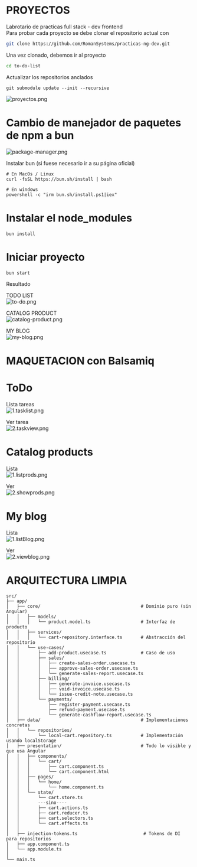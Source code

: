 # PROYECTOS

Labrotario de practicas full stack - dev frontend\
Para probar cada proyecto se debe clonar el repositorio actual con
```bash
git clone https://github.com/RomanSystems/practicas-ng-dev.git
```

Una vez clonado, debemos ir al proyecto
```bash
cd to-do-list
```

Actualizar los repositorios anclados
```shell
git submodule update --init --recursive
```

![proyectos.png](miscelanius/proyectos.png)

# Cambio de manejador de paquetes de npm a bun
![package-manager.png](miscelanius/package-manager.png)

Instalar bun (si fuese necesario ir a su página oficial)
```shell 
# En MacOs / Linux
curl -fsSL https://bun.sh/install | bash
```

```shell 
# En windows
powershell -c "irm bun.sh/install.ps1|iex"
```

# Instalar el node_modules
```shell
bun install
```

# Iniciar proyecto
```shell
bun start
```

Resultado

TODO LIST\
![to-do.png](miscelanius/to-do.png)

CATALOG PRODUCT\
![catalog-product.png](miscelanius/catalog-product.png)

MY BLOG\
![my-blog.png](miscelanius/my-blog.png)

# MAQUETACION con Balsamiq
# ToDo
Lista tareas\
![1.tasklist.png](miscelanius/1.tasklist.png)

Ver tarea\
![2.taskview.png](miscelanius/2.taskview.png)

# Catalog products
Lista\
![1.listprods.png](miscelanius/1.listprods.png)

Ver\
![2.showprods.png](miscelanius/2.showprods.png)

# My blog
Lista\
![1.listBlog.png](miscelanius/1.listBlog.png)

Ver\
![2.viewblog.png](miscelanius/2.viewblog.png)

# ARQUITECTURA LIMPIA
```
src/
├── app/
│   ├── core/                                      # Dominio puro (sin Angular)
│   │   ├── models/
│   │   │   └── product.model.ts                   # Interfaz de producto
│   │   ├── services/
│   │   │   └── cart-repository.interface.ts       # Abstracción del repositorio
│   │   └── use-cases/
│   │       ├── add-product.usecase.ts             # Caso de uso
│   │       ├── sales/
│   │       │   ├── create-sales-order.usecase.ts
│   │       │   ├── approve-sales-order.usecase.ts
│   │       │   └── generate-sales-report.usecase.ts
│   │       ├── billing/
│   │       │   ├── generate-invoice.usecase.ts
│   │       │   ├── void-invoice.usecase.ts
│   │       │   └── issue-credit-note.usecase.ts
│   │       └── payments/
│   │           ├── register-payment.usecase.ts
│   │           ├── refund-payment.usecase.ts
│   │           └── generate-cashflow-report.usecase.ts
│   ├── data/                                      # Implementaciones concretas
│   │   └── repositories/
│   │       └── local-cart.repository.ts           # Implementación usando localStorage
│   ├── presentation/                              # Todo lo visible y que usa Angular
│   │   ├── components/
│   │   │   └── cart/
│   │   │       ├── cart.component.ts
│   │   │       └── cart.component.html
│   │   ├── pages/
│   │   │   └── home/
│   │   │       └── home.component.ts
│   │   └── state/
│   │       └── cart.store.ts
│   │       ---sino----
│   │       ├── cart.actions.ts
│   │       ├── cart.reducer.ts
│   │       ├── cart.selectors.ts
│   │       └── cart.effects.ts
│   │
│   ├── injection-tokens.ts                         # Tokens de DI para repositorios
│   ├── app.component.ts
│   └── app.module.ts
│
└── main.ts
```